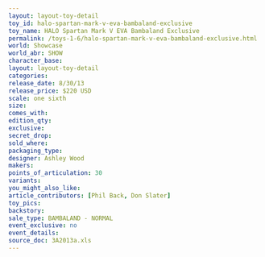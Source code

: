 ```yaml
---
layout: layout-toy-detail 
toy_id: halo-spartan-mark-v-eva-bambaland-exclusive
toy_name: HALO Spartan Mark V EVA Bambaland Exclusive
permalink: /toys-1-6/halo-spartan-mark-v-eva-bambaland-exclusive.html
world: Showcase
world_abr: SHOW
character_base: 
layout: layout-toy-detail
categories: 
release_date: 8/30/13
release_price: $220 USD
scale: one sixth
size: 
comes_with: 
edition_qty: 
exclusive: 
secret_drop: 
sold_where: 
packaging_type: 
designer: Ashley Wood
makers: 
points_of_articulation: 30
variants: 
you_might_also_like: 
article_contributors: [Phil Back, Don Slater]
toy_pics: 
backstory: 
sale_type: BAMBALAND - NORMAL
event_exclusive: no
event_details: 
source_doc: 3A2013a.xls
---
```

